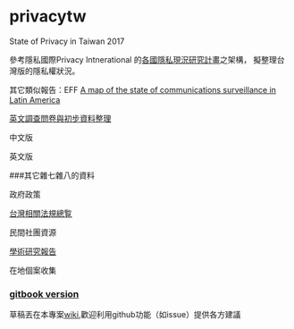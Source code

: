 # privacytw
State of Privacy in Taiwan 2017

參考隱私國際Privacy Intnerational 的[各國隱私現況研究計畫](https://privacyinternational.org/reports/state-of-privacy)之架構，
擬整理台灣版的隱私權狀況。

 其它類似報告：EFF [A map of the state of communications surveillance in Latin America](https://necessaryandproportionate.org/americas-reports)

[英文調查問卷與初步資料整理](sopquestions.md)

中文版

英文版

###其它雜七雜八的資料

政府政策

[台灣相關法規總覧](laws.md)

民間社團資源

[學術研究報告](academics.md)

在地個案收集

### [gitbook version](https://www.gitbook.com/book/twngo/state-of-privacy-in-taiwan/details) 

草稿丟在本專案[wiki](https://github.com/twngo/privacytw/wiki),歡迎利用github功能（如issue）提供各方建議
